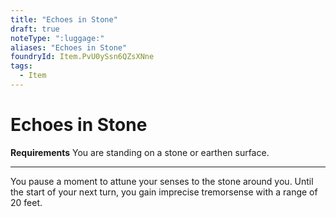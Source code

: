 ```yaml
---
title: "Echoes in Stone"
draft: true
noteType: ":luggage:"
aliases: "Echoes in Stone"
foundryId: Item.PvU0ySsn6QZsXNne
tags:
  - Item
---
```


# Echoes in Stone

**Requirements** You are standing on a stone or earthen surface.

* * *

You pause a moment to attune your senses to the stone around you. Until the start of your next turn, you gain imprecise tremorsense with a range of 20 feet.
